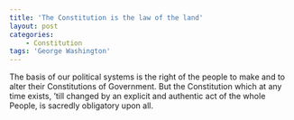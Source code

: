 ```yaml
---
title: 'The Constitution is the law of the land'
layout: post
categories:
    - Constitution
tags: 'George Washington'
---
```


The basis of our political systems is the right of the people to make and to alter their Constitutions of Government. But the Constitution which at any time exists, ’till changed by an explicit and authentic act of the whole People, is sacredly obligatory upon all.